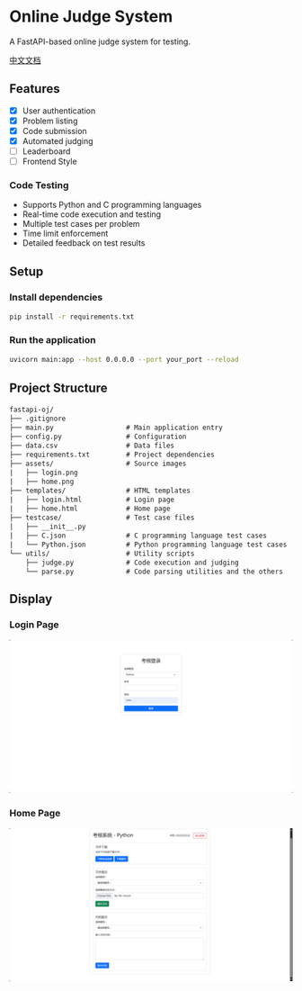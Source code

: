 # Online Judge System

A FastAPI-based online judge system for testing.

[中文文档](README_zh.md)

## Features

- [x] User authentication
- [x] Problem listing
- [x] Code submission
- [x] Automated judging
- [ ] Leaderboard
- [ ] Frontend Style

### Code Testing

- Supports Python and C programming languages
- Real-time code execution and testing
- Multiple test cases per problem
- Time limit enforcement
- Detailed feedback on test results

## Setup

### Install dependencies

```bash
pip install -r requirements.txt
```

### Run the application

```bash
uvicorn main:app --host 0.0.0.0 --port your_port --reload
```

## Project Structure

```raw
fastapi-oj/
├── .gitignore
├── main.py                  # Main application entry
├── config.py                # Configuration
├── data.csv                 # Data files
├── requirements.txt         # Project dependencies
├── assets/                  # Source images
|   ├── login.png
|   ├── home.png
├── templates/               # HTML templates
|   ├── login.html           # Login page
|   ├── home.html            # Home page
├── testcase/                # Test case files
|   ├── __init__.py
|   ├── C.json               # C programming language test cases
|   └── Python.json          # Python programming language test cases
└── utils/                   # Utility scripts
    ├── judge.py             # Code execution and judging
    └── parse.py             # Code parsing utilities and the others

```

## Display

### Login Page

![login](assets/login.png "Login Page")

### Home Page

![home](assets/home.png "Home Page")
